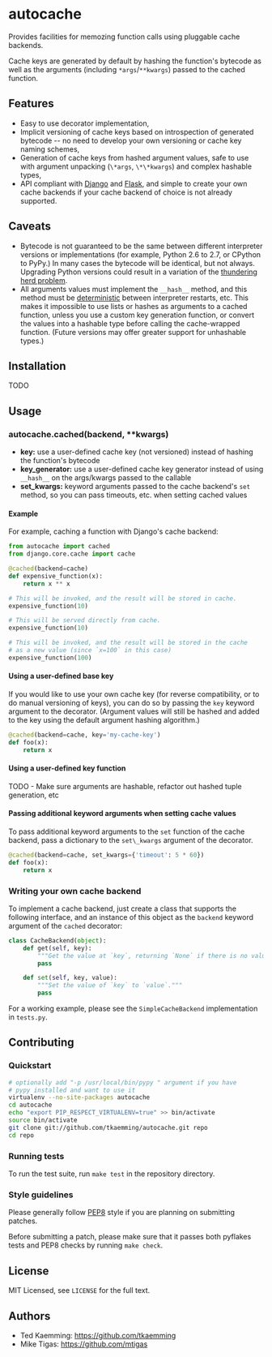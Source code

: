 # autocache

Provides facilities for memozing function calls using pluggable cache backends.

Cache keys are generated by default by hashing the function's bytecode as well
as the arguments (including `*args`/`**kwargs`) passed to the cached function.

## Features

* Easy to use decorator implementation,
* Implicit versioning of cache keys based on introspection of generated
  bytecode -- no need to develop your own versioning or cache key naming schemes,
* Generation of cache keys from hashed argument values, safe to use with
  argument unpacking (`\*args`, `\*\*kwargs`) and complex hashable types,
* API compliant with [Django](https://docs.djangoproject.com/en/dev/topics/cache/)
  and [Flask](http://flask.pocoo.org/docs/patterns/caching/), and simple to
  create your own cache backends if your cache backend of choice is not already
  supported.

## Caveats

* Bytecode is not guaranteed to be the same between different interpreter
  versions or implementations (for example, Python 2.6 to 2.7, or CPython to
  PyPy.) In many cases the bytecode will be identical, but not always. Upgrading
  Python versions could result in a variation of the
  [thundering herd problem](http://en.wikipedia.org/wiki/Thundering_herd_problem).
* All arguments values must implement the `__hash__` method, and this method
  must be [deterministic](http://en.wikipedia.org/wiki/Deterministic_algorithm)
  between interpreter restarts, etc. This makes it impossible to use lists or
  hashes as arguments to a cached function, unless you use a custom key
  generation function, or convert the values into a hashable type before calling
  the cache-wrapped function. (Future versions may offer greater support for
  unhashable types.)

## Installation

TODO

## Usage

### autocache.cached(backend, \*\*kwargs)

* **key:** use a user-defined cache key (not versioned) instead of hashing the
  function's bytecode
* **key_generator:** use a user-defined cache key generator instead of using
  `__hash__` on the args/kwargs passed to the callable
* **set_kwargs:** keyword arguments passed to the cache backend's `set` method,
  so you can pass timeouts, etc. when setting cached values

#### Example

For example, caching a function with Django's cache backend:

```python
from autocache import cached
from django.core.cache import cache

@cached(backend=cache)
def expensive_function(x):
    return x ** x

# This will be invoked, and the result will be stored in cache.
expensive_function(10)

# This will be served directly from cache.
expensive_function(10)

# This will be invoked, and the result will be stored in the cache
# as a new value (since `x=100` in this case)
expensive_function(100)
```

#### Using a user-defined base key

If you would like to use your own cache key (for reverse compatibility, or to
do manual versioning of keys), you can do so by passing the `key` keyword
argument to the decorator. (Argument values will still be hashed and added to
the key using the default argument hashing algorithm.)

```python
@cached(backend=cache, key='my-cache-key')
def foo(x):
    return x
```

#### Using a user-defined key function

TODO - Make sure arguments are hashable, refactor out hashed tuple generation, etc

#### Passing additional keyword arguments when setting cache values

To pass additional keyword arguments to the `set` function of the cache backend,
pass a dictionary to the `set\_kwargs` argument of the decorator.

```python
@cached(backend=cache, set_kwargs={'timeout': 5 * 60})
def foo(x):
    return x
```

### Writing your own cache backend

To implement a cache backend, just create a class that supports the following
interface, and an instance of this object as the `backend` keyword argument of
the `cached` decorator:

```python
class CacheBackend(object):
    def get(self, key):
        """Get the value at `key`, returning `None` if there is no value."""
        pass

    def set(self, key, value):
        """Set the value of `key` to `value`."""
        pass
```

For a working example, please see the `SimpleCacheBackend` implementation in
`tests.py`.

## Contributing

### Quickstart

```bash
# optionally add "-p /usr/local/bin/pypy " argument if you have
# pypy installed and want to use it
virtualenv --no-site-packages autocache
cd autocache
echo "export PIP_RESPECT_VIRTUALENV=true" >> bin/activate
source bin/activate
git clone git://github.com/tkaemming/autocache.git repo
cd repo
```

### Running tests

To run the test suite, run `make test` in the repository directory.

### Style guidelines

Please generally follow [PEP8](http://www.python.org/dev/peps/pep-0008/) style
if you are planning on submitting patches.

Before submitting a patch, please make sure that it passes both pyflakes tests
and PEP8 checks by running `make check`.

## License

MIT Licensed, see `LICENSE` for the full text.

## Authors

* Ted Kaemming: <https://github.com/tkaemming>
* Mike Tigas: <https://github.com/mtigas>
